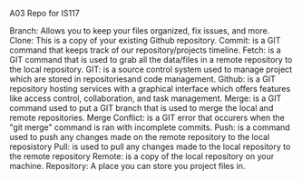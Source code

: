 
A03 Repo for IS117 

Branch: Allows you to keep your files organized, fix issues, and more.
Clone: This is a copy of your existing Github repository. 
Commit: is a GIT command that keeps track of our repository/projects timeline.
Fetch: is a GIT command that is used to grab all the data/files in a remote repository to the local repository. 
GIT: is a source control system used to manage project which are stored in repositoriesand code management. 
Github: is a GIT repository hosting services with a graphical interface which offers features like access control, collaboration, and task management. 
Merge: is a GIT command used to put a GIT branch that is used to merge the local and remote repositories.
Merge Conflict: is a GIT error that occurers when the "git merge" command is ran with incomplete commits. 
Push: is a command used to push any changes made on the remote repository to the local reposistory
Pull: is used to pull any changes made to the local repository to the remote repository
Remote: is a copy of the local repository on your machine. 
Repository: A place you can store you project files in. 




